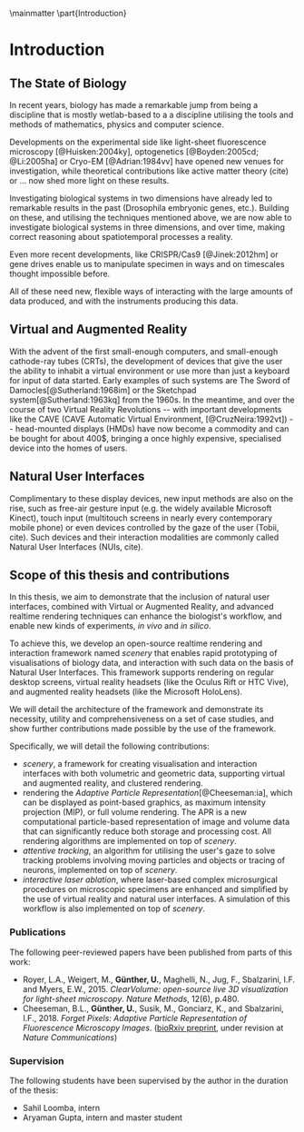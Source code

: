 \mainmatter
\part{Introduction}

# Introduction

## The State of Biology

In recent years, biology has made a remarkable jump from being a discipline that is mostly wetlab-based to a a discipline utilising the tools and methods of mathematics, physics and computer science. 

Developments on the experimental side like light-sheet fluorescence microscopy [@Huisken:2004ky], optogenetics [@Boyden:2005cd; @Li:2005ha] or Cryo-EM [@Adrian:1984vv] have opened new venues for investigation, while theoretical contributions like active matter theory (cite) or ... now shed more light on these results.

Investigating biological systems in two dimensions have already led to remarkable results in the past (Drosophila embryonic genes, etc.). Building on these, and utilising the techniques mentioned above, we are now able to investigate biological systems in three dimensions, and over time, making correct reasoning about spatiotemporal processes a reality. 

Even more recent developments, like CRISPR/Cas9 [@Jinek:2012hm] or gene drives enable us to manipulate specimen in ways and on timescales thought impossible before. 

All of these need new, flexible ways of interacting with the large amounts of data produced, and with the instruments producing this data.

## Virtual and Augmented Reality

With the advent of the first small-enough computers, and small-enough cathode-ray tubes (CRTs), the development of devices that give the user the ability to inhabit a virtual environment or use more than just a keyboard for input of data started. Early examples of such systems are The Sword of Damocles[@Sutherland:1968im] or the Sketchpad system[@Sutherland:1963kq] from the 1960s. In the meantime, and over the course of two Virtual Reality Revolutions -- with important developments like the CAVE (CAVE Automatic Virtual Environment, [@CruzNeira:1992vt]) --  head-mounted displays (HMDs) have now become a commodity and can be bought for about 400$, bringing a once highly expensive, specialised device into the homes of users.

## Natural User Interfaces

Complimentary to these display devices, new input methods are also on the rise, such as free-air gesture input (e.g. the widely available Microsoft Kinect), touch input (multitouch screens in nearly every contemporary mobile phone) or even devices controlled by the gaze of the user (Tobii, cite). Such devices and their interaction modalities are commonly called Natural User Interfaces (NUIs, cite).

## Scope of this thesis and contributions

In this thesis, we aim to demonstrate that the inclusion of natural user interfaces, combined with Virtual or Augmented Reality, and advanced realtime rendering techniques can enhance the biologist's workflow, and enable new kinds of experiments, _in vivo_ and _in silico_.

To achieve this, we develop an open-source realtime rendering and interaction framework named _scenery_ that enables rapid prototyping of visualisations of biology data, and interaction with such data on the basis of Natural User Interfaces. This framework supports rendering on regular desktop screens, virtual reality headsets (like the Oculus Rift or HTC Vive), and augmented reality headsets (like the Microsoft HoloLens). 

We will detail the architecture of the framework and demonstrate its necessity, utility and comprehensiveness on a set of case studies, and show further contributions made possible by the use of the framework.

Specifically, we will detail the following contributions:

* _scenery_, a framework for creating visualisation and interaction interfaces with both volumetric and geometric data, supporting virtual and augmented reality, and clustered rendering.
* rendering the _Adaptive Particle Representation_[@Cheeseman:ia], which can be displayed as point-based graphics, as maximum intensity projection (MIP), or full volume rendering. The APR is a new computational particle-based representation of image and volume data that can significantly reduce both storage and processing cost. All rendering algorithms are implemented on top of _scenery_.
* _attentive tracking_, an algorithm for utilising the user's gaze to solve tracking problems involving moving particles and objects or tracing of neurons, implemented on top of _scenery_.
* _interactive laser ablation_, where laser-based complex microsurgical procedures on microscopic specimens are enhanced and simplified by the use of virtual reality and natural user interfaces. A simulation of this workflow is also implemented on top of _scenery_.

### Publications

The following peer-reviewed papers have been published from parts of this work:

* Royer, L.A., Weigert, M., __Günther, U.__, Maghelli, N., Jug, F., Sbalzarini, I.F. and Myers, E.W., 2015. _ClearVolume: open-source live 3D visualization for light-sheet microscopy_. _Nature Methods_, 12(6), p.480.
* Cheeseman, B.L., __Günther, U.__, Susik, M., Gonciarz, K., and Sbalzarini, I.F., 2018. _Forget Pixels: Adaptive Particle Representation of Fluorescence Microscopy Images_. ([bioRxiv preprint](https://www.biorxiv.org/content/early/2018/03/02/263061), under revision at _Nature Communications_)

### Supervision

The following students have been supervised by the author in the duration of the thesis:

* Sahil Loomba, intern
* Aryaman Gupta, intern and master student


